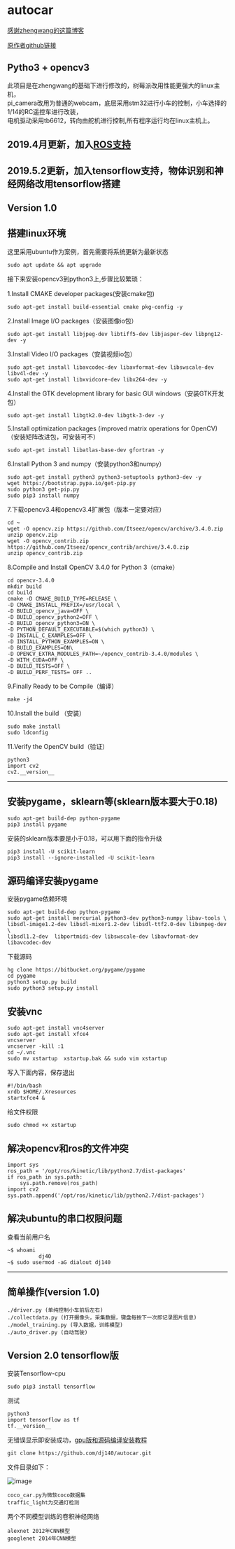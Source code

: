 # autocar

[感谢zhengwang的这篇博客](https://zhengludwig.wordpress.com/projects/self-driving-rc-car/)

[原作者github链接](https://github.com/hamuchiwa/AutoRCCar)

## Pytho3 + opencv3
此项目是在zhengwang的基础下进行修改的，树莓派改用性能更强大的linux主机，<br>
pi_camera改用为普通的webcam，底层采用stm32进行小车的控制，小车选择的1/14的RC遥控车进行改装，<br>
电机驱动采用tb6612，转向由舵机进行控制,所有程序运行均在linux主机上。

## 2019.4月更新，加入[ROS支持](https://github.com/dj140/ROS)

## 2019.5.2更新，加入tensorflow支持，物体识别和神经网络改用tensorflow搭建

## Version 1.0

## 搭建linux环境

这里采用ubuntu作为案例，首先需要将系统更新为最新状态

	sudo apt update && apt upgrade

接下来安装opencv3到python3上,步骤比较繁琐：

1.Install CMAKE developer packages(安装cmake包)

	sudo apt-get install build-essential cmake pkg-config -y
		
2.Install Image I/O packages（安装图像io包）

	sudo apt-get install libjpeg-dev libtiff5-dev libjasper-dev libpng12-dev -y
	
3.Install Video I/O packages（安装视频io包）

	sudo apt-get install libavcodec-dev libavformat-dev libswscale-dev libv4l-dev -y
	sudo apt-get install libxvidcore-dev libx264-dev -y
	
4.Install the GTK development library for basic GUI windows（安装GTK开发包）
		
	sudo apt-get install libgtk2.0-dev libgtk-3-dev -y

5.Install optimization packages (improved matrix operations for OpenCV)（安装矩阵改进包，可安装可不）

	sudo apt-get install libatlas-base-dev gfortran -y

6.Install Python 3 and numpy（安装python3和numpy）

	sudo apt-get install python3 python3-setuptools python3-dev -y
	wget https://bootstrap.pypa.io/get-pip.py
	sudo python3 get-pip.py
	sudo pip3 install numpy
	
7.下载opencv3.4和opencv3.4扩展包（版本一定要对应）

	cd ~
	wget -O opencv.zip https://github.com/Itseez/opencv/archive/3.4.0.zip
	unzip opencv.zip
	wget -O opencv_contrib.zip https://github.com/Itseez/opencv_contrib/archive/3.4.0.zip
	unzip opencv_contrib.zip

8.Compile and Install OpenCV 3.4.0 for Python 3（cmake）
		
	cd opencv-3.4.0
	mkdir build
	cd build
	cmake -D CMAKE_BUILD_TYPE=RELEASE \
	-D CMAKE_INSTALL_PREFIX=/usr/local \
	-D BUILD_opencv_java=OFF \
	-D BUILD_opencv_python2=OFF \
	-D BUILD_opencv_python3=ON \
	-D PYTHON_DEFAULT_EXECUTABLE=$(which python3) \
	-D INSTALL_C_EXAMPLES=OFF \
	-D INSTALL_PYTHON_EXAMPLES=ON \
	-D BUILD_EXAMPLES=ON\
	-D OPENCV_EXTRA_MODULES_PATH=~/opencv_contrib-3.4.0/modules \
	-D WITH_CUDA=OFF \
	-D BUILD_TESTS=OFF \
	-D BUILD_PERF_TESTS= OFF ..

9.Finally Ready to be Compile（编译）
		
	make -j4

10.Install the build （安装）
	
	sudo make install
	sudo ldconfig

11.Verify the OpenCV build（验证）
	
	python3
	import cv2
	cv2.__version__


-----------------------------------
## 安装pygame，sklearn等(sklearn版本要大于0.18)

	sudo apt-get build-dep python-pygame
	pip3 install pygame
		
  安装的sklearn版本要是小于0.18，可以用下面的指令升级
  
  	pip3 install -U scikit-learn
	pip3 install --ignore-installed -U scikit-learn


## 源码编译安装pygame

安装pygame依赖环境

	sudo apt-get build-dep python-pygame
	sudo apt-get install mercurial python3-dev python3-numpy libav-tools \
	libsdl-image1.2-dev libsdl-mixer1.2-dev libsdl-ttf2.0-dev libsmpeg-dev \
	libsdl1.2-dev  libportmidi-dev libswscale-dev libavformat-dev libavcodec-dev
下载源码
		
	hg clone https://bitbucket.org/pygame/pygame
	cd pygame
	python3 setup.py build
	sudo python3 setup.py install

## 安装vnc

    sudo apt-get install vnc4server
    sudo apt-get install xfce4
    vncserver
    vncserver -kill :1
    cd ~/.vnc
    sudo mv xstartup  xstartup.bak && sudo vim xstartup
    
 写入下面内容，保存退出
 
    #!/bin/bash
    xrdb $HOME/.Xresources
    startxfce4 &
    
  给文件权限
    
    sudo chmod +x xstartup

## 解决opencv和ros的文件冲突

	import sys
	ros_path = '/opt/ros/kinetic/lib/python2.7/dist-packages'
	if ros_path in sys.path:
        sys.path.remove(ros_path)
	import cv2
	sys.path.append('/opt/ros/kinetic/lib/python2.7/dist-packages')

## 解决ubuntu的串口权限问题

查看当前用户名

	~$ whoami
              dj40
	~$ sudo usermod -aG dialout dj140

--------------------------------
## 简单操作(version 1.0)

	./driver.py (单纯控制小车前后左右)
	./collectdata.py (打开摄像头，采集数据，键盘每按下一次即记录图片信息)
	./model_training.py (导入数据，训练模型)
	./auto_driver.py (自动驾驶)

## Version 2.0 tensorflow版

安装Tensorflow-cpu
	
	sudo pip3 install tensorflow

测试

	python3
    import tensorflow as tf
	tf.__version__

无错误显示即安装成功，[gpu版和源码编译安装教程](https://github.com/dj140/Tensorflow-install-tutorial)

	git clone https://github.com/dj140/autocar.git

文件目录如下：

![image](https://github.com/dj140/autocar/blob/master/images/tree.png)

	coco_car.py为微软coco数据集
	traffic_light为交通灯检测

两个不同模型训练的卷积神经网络

	alexnet 2012年CNN模型
	googlenet 2014年CNN模型


